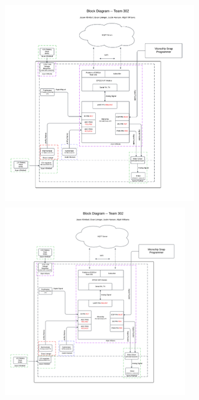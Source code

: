 ![Block Diagram](<docs/assets/images/BlockDiagram/Block Diagram.jpg>)

<img src="https://raw.githubusercontent.com/ASU-EGR314-Team-302/ASU-EGR314-Team-302.gitgub.io/main/docs/assets/images/BlockDiagram.jpg" witdth="500" height="500">
